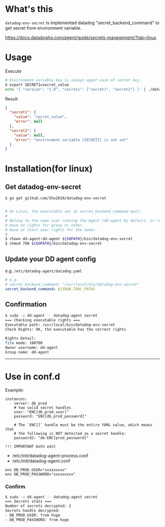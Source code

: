 # What's this

`datadog-env-secret` is implemented datadog "secret_backend_command" to get secret from environment variable.

https://docs.datadoghq.com/agent/guide/secrets-management/?tab=linux

# Usage

Execute

```sh
# Environment variable key is always upper case of secret key.
$ export SECRET1=secret_value
echo '{ "version": "1.0", "secrets": ["secret1", "secret2"] }' | ./datadog-env-secret
```

Result

```json
{
  "secret1": {
    "value": "secret_value",
    "error": null
  },
  "secret2": {
    "value": null,
    "error": "environment variable [SECRET2] is not set"
  }
}
```

# Installation(for linux)

## Get datadog-env-secret

```sh
$ go get github.com/Sho2010/datadog-env-secret


# On Linux, the executable set as secret_backend_command must:
#
# Belong to the same user running the Agent (dd-agent by default, or root inside a container).
# Have no rights for group or other.
# Have at least exec rights for the owner.
#
$ chown dd-agent:dd-agent ${GOPATH}/bin/datadog-env-secret
$ chmod 700 ${GOPATH}/bin/datadog-env-secret
```

## Update your DD agent config

e.g. `/etc/datadog-agent/datadog.yaml`

```yaml
# e.g.
# secret_backend_command: "/usr/local/bin/datadog-env-secret"
secret_backend_command: ${YOUR_TOOL_PATH}
```

## Confirmation

```sh
$ sudo -u dd-agent -- datadog-agent secret
=== Checking executable rights ===
Executable path: /usr/local/bin/datadog-env-secret
Check Rights: OK, the executable has the correct rights

Rights Detail:
file mode: 100700
Owner username: dd-agent
Group name: dd-agent
```

- - -

# Use in conf.d

Example:
```
instances:
  - server: db_prod
    # two valid secret handles
    user: "ENC[db_prod_user]"
    password: "ENC[db_prod_password]"

    # The `ENC[]` handle must be the entire YAML value, which means that
    # the following is NOT detected as a secret handle:
    password2: "db-ENC[prod_password]"
```

`!!! IMPORTANT both edit`

- /etc/init/datadog-agent-process.conf
- /etc/init/datadog-agent.conf

```
env DB_PROD_USER="xxxxxxxxx"
env DB_PROD_PASSWORD="xxxxxxxxx"
```

### Confirm

```sh
$ sudo -u dd-agent -- datadog-agent secret
=== Secrets stats ===
Number of secrets decrypted: 2
Secrets handle decrypted:
- DB_PROD_USER: from hoge
- DB_PROD_PASSWORD: from hoge
```
